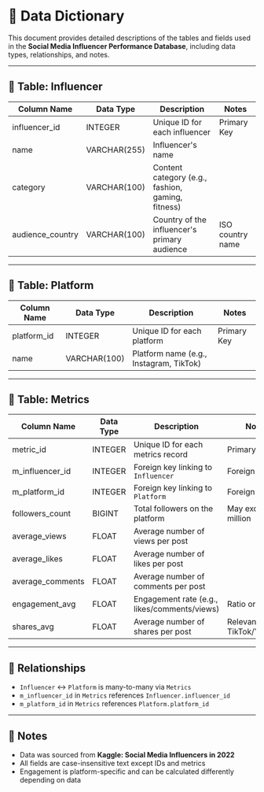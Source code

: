 # 📘 Data Dictionary

This document provides detailed descriptions of the tables and fields used in the **Social Media Influencer Performance Database**, including data types, relationships, and notes.

---

## 📁 Table: Influencer

| Column Name      | Data Type     | Description                                          | Notes           |
|------------------|---------------|------------------------------------------------------|-----------------|
| influencer_id     | INTEGER       | Unique ID for each influencer                        | Primary Key     |
| name              | VARCHAR(255)  | Influencer's name                                    |                 |
| category          | VARCHAR(100)  | Content category (e.g., fashion, gaming, fitness)    |                 |
| audience_country  | VARCHAR(100)  | Country of the influencer's primary audience         | ISO country name |

---

## 📁 Table: Platform

| Column Name      | Data Type     | Description                              | Notes         |
|------------------|---------------|------------------------------------------|---------------|
| platform_id       | INTEGER       | Unique ID for each platform              | Primary Key   |
| name              | VARCHAR(100)  | Platform name (e.g., Instagram, TikTok)  |               |

---

## 📁 Table: Metrics

| Column Name        | Data Type     | Description                                              | Notes                     |
|--------------------|---------------|----------------------------------------------------------|---------------------------|
| metric_id           | INTEGER       | Unique ID for each metrics record                        | Primary Key               |
| m_influencer_id     | INTEGER       | Foreign key linking to `Influencer`                      | Foreign Key               |
| m_platform_id       | INTEGER       | Foreign key linking to `Platform`                        | Foreign Key               |
| followers_count     | BIGINT        | Total followers on the platform                          | May exceed 1 million      |
| average_views       | FLOAT         | Average number of views per post                         |                          |
| average_likes       | FLOAT         | Average number of likes per post                         |                          |
| average_comments    | FLOAT         | Average number of comments per post                      |                          |
| engagement_avg      | FLOAT         | Engagement rate (e.g., likes/comments/views)             | Ratio or %                |
| shares_avg          | FLOAT         | Average number of shares per post                        | Relevant to TikTok/YouTube |

---

## 🔗 Relationships

- `Influencer` ↔ `Platform` is many-to-many via `Metrics`
- `m_influencer_id` in `Metrics` references `Influencer.influencer_id`
- `m_platform_id` in `Metrics` references `Platform.platform_id`

---

## 📝 Notes

- Data was sourced from **Kaggle: Social Media Influencers in 2022**
- All fields are case-insensitive text except IDs and metrics
- Engagement is platform-specific and can be calculated differently depending on data
